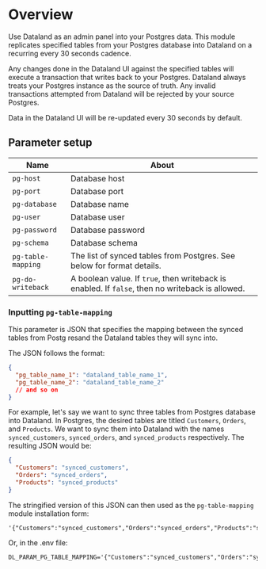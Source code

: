 # Overview

Use Dataland as an admin panel into your Postgres data. This module replicates specified tables from your Postgres database into Dataland on a recurring every 30 seconds cadence.

Any changes done in the Dataland UI against the specified tables will execute a transaction that writes back to your Postgres. Dataland always treats your Postgres instance as the source of truth. Any invalid transactions attempted from Dataland will be rejected by your source Postgres.

Data in the Dataland UI will be re-updated every 30 seconds by default.

## Parameter setup

| Name               | About                                                                                            |
| ------------------ | ------------------------------------------------------------------------------------------------ |
| `pg-host`          | Database host                                                                                    |
| `pg-port`          | Database port                                                                                    |
| `pg-database`      | Database name                                                                                    |
| `pg-user`          | Database user                                                                                    |
| `pg-password`      | Database password                                                                                |
| `pg-schema`        | Database schema                                                                                  |
| `pg-table-mapping` | The list of synced tables from Postgres. See below for format details.                           |
| `pg-do-writeback`  | A boolean value. If `true`, then writeback is enabled. If `false`, then no writeback is allowed. |

### Inputting `pg-table-mapping`

This parameter is JSON that specifies the mapping between the synced tables from Postg resand the Dataland tables they will sync into.

The JSON follows the format:

```json
{
  "pg_table_name_1": "dataland_table_name_1",
  "pg_table_name_2": "dataland_table_name_2"
  // and so on
}
```

For example, let's say we want to sync three tables from Postgres database into Dataland. In Postgres, the desired tables are titled `Customers`, `Orders`, and `Products`. We want to sync them into Dataland with the names `synced_customers`, `synced_orders`, and `synced_products` respectively. The resulting JSON would be:

```json
{
  "Customers": "synced_customers",
  "Orders": "synced_orders",
  "Products": "synced_products"
}
```

The stringified version of this JSON can then used as the `pg-table-mapping` module installation form:

```
'{"Customers":"synced_customers","Orders":"synced_orders","Products":"synced_products"}'
```

Or, in the .env file:

```env
DL_PARAM_PG_TABLE_MAPPING='{"Customers":"synced_customers","Orders":"synced_orders","Products":"synced_products"}'
```
